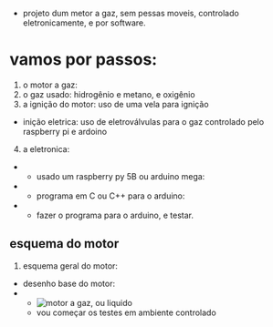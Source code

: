 - projeto dum metor a gaz, sem pessas moveis, controlado eletronicamente, e por software.
# vamos por passos:
1. o motor a gaz:
2. o gaz usado: hidrogênio e metano, e oxigênio
3. a ignição do motor: uso de uma vela para ignição
 - inição eletrica: uso de eletroválvulas para o gaz controlado pelo raspberry pi e ardoino
4. a eletronica:
- - usado um raspberry py 5B ou arduino mega:
- - programa em C ou C++ para o arduino:
- - fazer o programa para o arduino, e testar.
## esquema do motor 
1. esquema geral do motor:
- desenho base do motor: 
- - ![motor a gaz, ou liquido](https://github.com/0joseDark/dream/blob/main/teste_de_desenho-motor_de_combustao-1.jpg)
  - vou começar os testes em ambiente controlado

